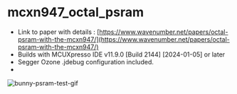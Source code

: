 # mcxn947_octal_psram

- Link to paper with details : [https://www.wavenumber.net/papers/octal-psram-with-the-mcxn947/](https://www.wavenumber.net/papers/octal-psram-with-the-mcxn947/)
- Builds with MCUXpresso IDE v11.9.0 [Build 2144] [2024-01-05] or later
- Segger Ozone .jdebug configuration included.
- 
![bunny-psram-test-gif](https://github.com/wavenumber-eng/mcxn947_octal_psram/assets/1431437/3d1c21a1-74ce-4bb4-bfdf-3724eb35791e)
